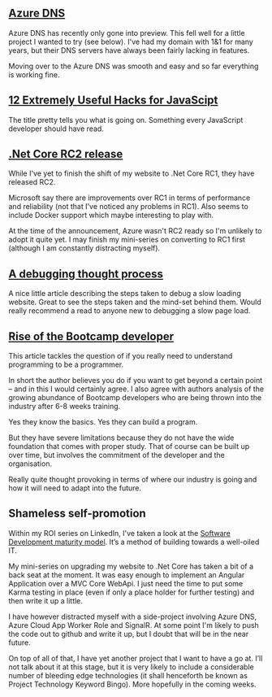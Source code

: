 ## [Azure DNS](https://azure.microsoft.com/en-gb/services/dns/)
Azure DNS has recently only gone into preview.  This fell well for a little project I wanted to try (see below).  I've had my domain with 1&amp;1 for many years, but their DNS servers have always been fairly lacking in features.

Moving over to the Azure DNS was smooth and easy and so far everything is working fine.

## [12 Extremely Useful Hacks for JavaScipt](https://blog.jscrambler.com/12-extremely-useful-hacks-for-javascript/)
The title pretty tells you what is going on. Something every JavaScript developer should have read.

## [.Net Core RC2 release](https://blogs.msdn.microsoft.com/dotnet/2016/05/16/announcing-net-core-rc2/)
While I've yet to finish the shift of my website to .Net Core RC1, they have released RC2.

Microsoft say there are improvements over RC1 in terms of performance and reliability (not that I've noticed any problems in RC1).  Also seems to include Docker support which maybe interesting to play with.

At the time of the announcement, Azure wasn't RC2 ready so I'm unlikely to adopt it quite yet.  I may finish my mini-series on converting to RC1 first (although I am constantly distracting myself).

## [A debugging thought process](https://remysharp.com/2016/04/04/a-debugging-thought-process)
A nice little article describing the steps taken to debug a slow loading website.  Great to see the steps taken and the mind-set behind them.  Would really recommend a read to anyone new to debugging a slow page load.

## [Rise of the Bootcamp developer](https://uselessdevblog.wordpress.com/2016/04/11/js-developers-who-dont-know-what-closure-is-are-fine/)
This article tackles the question of if you really need to understand programming to be a programmer.

In short the author believes you do if you want to get beyond a certain point – and in this I would certainly agree.  I also agree with authors analysis of the growing abundance of Bootcamp developers who are being thrown into the industry after 6-8 weeks training.

Yes they know the basics.  Yes they can build a program.

But they have severe limitations because they do not have the wide foundation that comes with proper study.  That of course can be built up over time, but involves the commitment of the developer and the organisation.

Really quite thought provoking in terms of where our industry is going and how it will need to adapt into the future.

## Shameless self-promotion
Within my ROI series on LinkedIn, I've taken a look at the [Software Development maturity model](/blog/software-development-maturity-model).  It’s a method of building towards a well-oiled IT.

My mini-series on upgrading my website to .Net Core has taken a bit of a back seat at the moment.  It was easy enough to implement an Angular Application over a MVC Core WebApi.  I just need the time to put some Karma testing in place (even if only a place holder for further testing) and then write it up a little.

I have however distracted myself with a side-project involving Azure DNS, Azure Cloud App Worker Role and SignalR.  At some point I'm likely to push the code out to github and write it up, but I doubt that will be in the near future.

On top of all of that, I have yet another project that I want to have a go at.  I’ll not talk about it at this stage, but it is very likely to include a considerable number of bleeding edge technologies (it shall henceforth be known as Project Technology Keyword Bingo).  More hopefully in the coming weeks.
